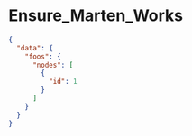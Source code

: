 # Ensure_Marten_Works

```json
{
  "data": {
    "foos": {
      "nodes": [
        {
          "id": 1
        }
      ]
    }
  }
}
```

